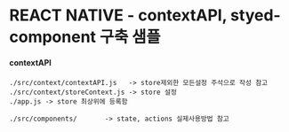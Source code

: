 # REACT NATIVE - contextAPI, styed-component 구축 샘플

#### contextAPI

```
./src/context/contextAPI.js   -> store제외한 모든설정 주석으로 작성 참고
./src/context/storeContext.js -> store 설정
./app.js -> store 최상위에 등록함

./src/components/       -> state, actions 실제사용방법 참고
```
